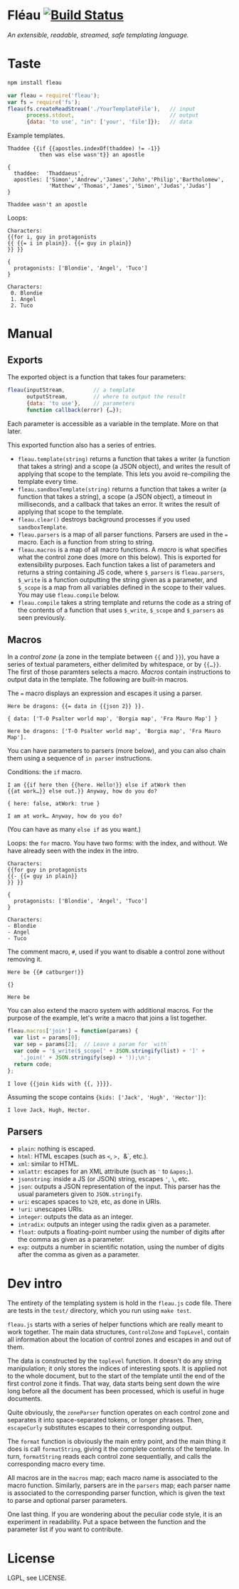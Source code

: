 # Fléau [![Build Status](https://travis-ci.org/espadrine/fleau.png)](http://travis-ci.org/espadrine/fleau)

*An extensible, readable, streamed, safe templating language.*

# Taste

```bash
npm install fleau
```

```javascript
var fleau = require('fleau');
var fs = require('fs');
fleau(fs.createReadStream('./YourTemplateFile'),   // input
      process.stdout,                              // output
      {data: 'to use', "in": ['your', 'file']});   // data
```

Example templates.

    Thaddee {{if {{apostles.indexOf(thaddee) != -1}}
              then was else wasn't}} an apostle

    {
      thaddee:  'Thaddaeus',
      apostles: ['Simon','Andrew','James','John','Philip','Bartholomew',
                 'Matthew','Thomas','James','Simon','Judas','Judas']
    }

    Thaddee wasn't an apostle

Loops:

    Characters:
    {{for i, guy in protagonists
    {{ {{= i in plain}}. {{= guy in plain}}
    }} }}

    {
      protagonists: ['Blondie', 'Angel', 'Tuco']
    }

    Characters:
     0. Blondie
     1. Angel
     2. Tuco


# Manual

## Exports

The exported object is a function that takes four parameters:

```javascript
fleau(inputStream,         // a template
      outputStream,        // where to output the result
      {data: 'to use'},    // parameters
      function callback(error) {…});
```

Each parameter is accessible as a variable in the template. More on that later.

This exported function also has a series of entries.

- `fleau.template(string)` returns a function that takes a writer (a function
  that takes a string) and a scope (a JSON object), and writes the result of
  applying that scope to the template.
  This lets you avoid re-compiling the template every time.
- `fleau.sandboxTemplate(string)` returns a function that takes a writer
  (a function that takes a string), a scope (a JSON object), a timeout in
  milliseconds, and a callback that takes an error. It writes the result of
  applying that scope to the template.
- `fleau.clear()` destroys background processes if you used `sandboxTemplate`.
- `fleau.parsers` is a map of all parser functions. Parsers are used in the `=`
  macro. Each is a function from string to string.
- `fleau.macros` is a map of all macro functions. A *macro* is what specifies
  what the control zone does (more on this below). This is exported for
  extensibility purposes. Each function takes a list of parameters and returns a
  string containing JS code, where `$_parsers` is `fleau.parsers`, `$_write` is
  a function outputting the string given as a parameter, and `$_scope` is a map
  from all variables defined in the scope to their values. You may use
  `fleau.compile` below.
- `fleau.compile` takes a string template and returns the code as a string of
  the contents of a function that uses `$_write`, `$_scope` and `$_parsers` as
  seen previously.

## Macros

In a *control zone* (a zone in the template between `{{` and `}}`), you have a
series of textual parameters, either delimited by whitespace, or by `{{…}}`.
The first of those paramters selects a macro.
*Macros* contain instructions to output data in the template.
The following are built-in macros.

The `=` macro displays an expression and escapes it using a parser.

    Here be dragons: {{= data in {{json 2}} }}.

    { data: ['T-O Psalter world map', 'Borgia map', 'Fra Mauro Map'] }

    Here be dragons: ['T-O Psalter world map', 'Borgia map', 'Fra Mauro Map'].

You can have parameters to parsers (more below), and you can also chain them
using a sequence of `in parser` instructions.

Conditions: the `if` macro.

    I am {{if here then {{here. Hello!}} else if atWork then
    {{at work…}} else out.}} Anyway, how do you do?

    { here: false, atWork: true }

    I am at work… Anyway, how do you do?

(You can have as many `else if` as you want.)

Loops: the `for` macro. You have two forms: with the index, and without.
We have already seen with the index in the intro.

    Characters:
    {{for guy in protagonists
    {{- {{= guy in plain}}
    }} }}

    {
      protagonists: ['Blondie', 'Angel', 'Tuco']
    }

    Characters:
    - Blondie
    - Angel
    - Tuco

The comment macro, `#`, used if you want to disable a control zone without
removing it.

    Here be {{# catburger!}}

    {}

    Here be 

You can also extend the macro system with additional macros.
For the purpose of the example, let's write a macro that joins a list together.

```js
fleau.macros['join'] = function(params) {
  var list = params[0];
  var sep = params[2];  // Leave a param for `with`
  var code = '$_write($_scope[' + JSON.stringify(list) + ']' +
    '.join(' + JSON.stringify(sep) + '));\n';
  return code;
};
```

```fleau
I love {{join kids with {{, }}}}.
```

Assuming the scope contains `{kids: ['Jack', 'Hugh', 'Hector']}`:

```plain
I love Jack, Hugh, Hector.
```

## Parsers

- `plain`: nothing is escaped.
- `html`: HTML escapes (such as `<`, `>, `&`, etc.).
- `xml`: similar to HTML.
- `xmlattr`: escapes for an XML attribute (such as `'` to `&apos;`).
- `jsonstring`: inside a JS (or JSON) string, escapes `'`, `\`, etc.
- `json`: outputs a JSON representation of the input. This parser has the usual
  parameters given to `JSON.stringify`.
- `uri`: escapes spaces to `%20`, etc, as done in URIs.
- `!uri`: unescapes URIs.
- `integer`: outputs the data as an integer.
- `intradix`: outputs an integer using the radix given as a parameter.
- `float`: outputs a floating-point number using the number of digits after the
  comma as given as a parameter.
- `exp`: outputs a number in scientific notation, using the number of digits
  after the comma as given as a parameter.

# Dev intro

The entirety of the templating system is hold in the `fleau.js` code file. There
are tests in the `test/` directory, which you run using `make test`.

`fleau.js` starts with a series of helper functions which are really meant to
work together. The main data structures, `ControlZone` and `TopLevel`, contain
all information about the location of control zones and escapes in and out of
them.

The data is constructed by the `toplevel` function. It doesn't do any string
manipulation; it only stores the indices of interesting spots. It is applied not
to the whole document, but to the start of the template until the end of the
first control zone it finds. That way, data starts being sent down the wire long
before all the document has been processed, which is useful in huge documents.

Quite obviously, the `zoneParser` function operates on each control zone and
separates it into space-separated tokens, or longer phrases. Then, `escapeCurly`
substitutes escapes to their corresponding output.

The `format` function is obviously the main entry point, and the main thing it
does is call `formatString`, giving it the complete contents of the template.
In turn, `formatString` reads each control zone sequentially, and calls the
corresponding macro every time.

All macros are in the `macros` map; each macro name is associated to the macro
function. Similarly, parsers are in the `parsers` map; each parser name is
associated to the corresponding parser function, which is given the text to
parse and optional parser parameters.

One last thing. If you are wondering about the peculiar code style, it is an
experiment in readability. Put a space between the function and the parameter
list if you want to contribute.

# License

LGPL, see LICENSE.
